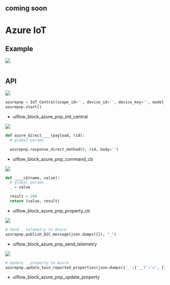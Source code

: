 ## coming soon

# Azure IoT

## Example

<img class="blockly_svg" src="example.svg">

```python

```

## API

<img class="blockly_svg" src="https://m5stack.oss-cn-shenzhen.aliyuncs.com/resource/docs/static/assets/img/uiflow/blockly/iot_cloud/azure_iot/uiflow_block_azure_pnp_init_central.svg">

```python
azurepnp = IoT_Central(scope_id='', device_id='', device_key='', model_id='dtmi:m5stack:pnpdevice:n3zte8m;1')
azurepnp.start()
```

- uiflow_block_azure_pnp_init_central

<img class="blockly_svg" src="https://m5stack.oss-cn-shenzhen.aliyuncs.com/resource/docs/static/assets/img/uiflow/blockly/iot_cloud/azure_iot/uiflow_block_azure_pnp_command_cb.svg">

```python
def azure_direct____(payload, rid):
  # global params

  azurepnp.response_direct_method(0, rid, body='')
```

- uiflow_block_azure_pnp_command_cb

<img class="blockly_svg" src="https://m5stack.oss-cn-shenzhen.aliyuncs.com/resource/docs/static/assets/img/uiflow/blockly/iot_cloud/azure_iot/uiflow_block_azure_pnp_property_cb.svg">

```python
def ____cb(name, value):
  # global params
  _ = value

  result = 200
  return (value, result)
```

- uiflow_block_azure_pnp_property_cb

<img class="blockly_svg" src="https://m5stack.oss-cn-shenzhen.aliyuncs.com/resource/docs/static/assets/img/uiflow/blockly/iot_cloud/azure_iot/uiflow_block_azure_pnp_send_telemetry.svg">

```python
# Send _ telemetry to Azure
azurepnp.publish_D2C_message(json.dumps({}), "_")
```

- uiflow_block_azure_pnp_send_telemetry

<img class="blockly_svg" src="https://m5stack.oss-cn-shenzhen.aliyuncs.com/resource/docs/static/assets/img/uiflow/blockly/iot_cloud/azure_iot/uiflow_block_azure_pnp_update_property.svg">

```python
# Update _ property to Azure
azurepnp.update_twin_reported_properties(json.dumps({'_':{'__t':'c', }}))
```

- uiflow_block_azure_pnp_update_property

